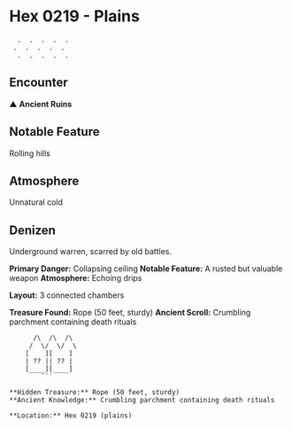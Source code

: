 # Hex 0219 - Plains
```
  .  .  .  .  .
 .  .  .  .  .
  .  .  .  .  .
```

## Encounter

▲ **Ancient Ruins**

## Notable Feature

Rolling hills

## Atmosphere

Unnatural cold

## Denizen

Underground warren, scarred by old battles.

**Primary Danger:** Collapsing ceiling
**Notable Feature:** A rusted but valuable weapon
**Atmosphere:** Echoing drips

**Layout:** 3 connected chambers

**Treasure Found:** Rope (50 feet, sturdy)
**Ancient Scroll:** Crumbling parchment containing death rituals


```
      /\  /\  /\
     /  \/  \/  \
    [    ][    ]
    | ?? || ?? |
    [____][____]
        ```

**Hidden Treasure:** Rope (50 feet, sturdy)
**Ancient Knowledge:** Crumbling parchment containing death rituals

**Location:** Hex 0219 (plains)
